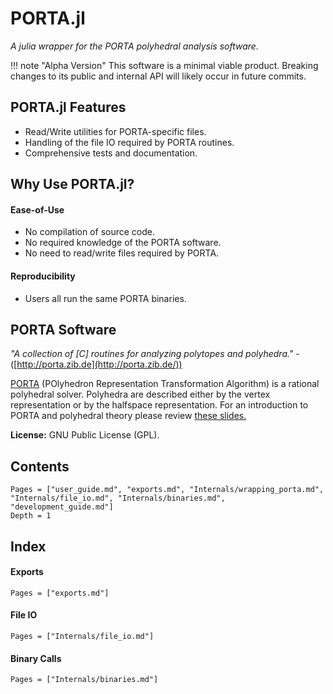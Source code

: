 # PORTA.jl

*A julia wrapper for the PORTA polyhedral analysis software.*

!!! note "Alpha Version"
    This software is a minimal viable product. Breaking changes to its
    public and internal API will likely occur in future commits.

## PORTA.jl Features
* Read/Write utilities for PORTA-specific files.
* Handling of the file IO required by PORTA routines.
* Comprehensive tests and documentation.

## Why Use PORTA.jl?

#### Ease-of-Use
* No compilation of source code.
* No required knowledge of the PORTA software.
* No need to read/write files required by PORTA.

#### Reproducibility
* Users all run the same PORTA binaries.

## PORTA Software

*"A collection of [C] routines for analyzing polytopes and polyhedra."* -([http://porta.zib.de](http://porta.zib.de/))

[PORTA](http://porta.zib.de/) (POlyhedron Representation Transformation Algorithm) is a rational polyhedral solver.
Polyhedra are described either by the vertex representation or by the halfspace representation.
For an introduction to PORTA and polyhedral theory please review [these slides.](http://co-at-work.zib.de/berlin2009/downloads/2009-09-22/2009-09-22-0900-CR-AW-Introduction-Porta-Polymake.pdf)

**License:** GNU Public License (GPL).

## Contents

```@contents
Pages = ["user_guide.md", "exports.md", "Internals/wrapping_porta.md", "Internals/file_io.md", "Internals/binaries.md", "development_guide.md"]
Depth = 1
```

## Index

#### Exports
```@index
Pages = ["exports.md"]
```

#### File IO
```@index
Pages = ["Internals/file_io.md"]
```
#### Binary Calls
```@index
Pages = ["Internals/binaries.md"]
```
